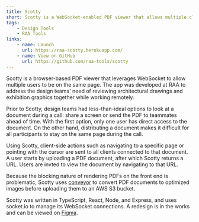 ```yaml
---
title: Scotty
short: Scotty is a WebSocket-enabled PDF viewer that allows multiple clients to look at and browse through a document together in real time. The app is designed to be a minimal viewer and a quick way for design teams to share internal documents.
tags: 
    - Design Tools
    - RAA Tools
links: 
    - name: Launch
      url: https://raa-scotty.herokuapp.com/
    - name: View on GitHub
      url: https://github.com/raa-tools/scotty
---
```


Scotty is a browser-based PDF viewer that leverages WebSocket to allow multiple users to be on the same page. The app was developed at RAA to address the design teams' need of reviewing architectural drawings and exhibition graphics together while working remotely.

Prior to Scotty, design teams had less-than-ideal options to look at a document during a call: share a screen or send the PDF to teammates ahead of time. With the first option, only one user has direct access to the document. On the other hand, distributing a document makes it difficult for all participants to stay on the same page during the call.

Using Scotty, client-side actions such as navigating to a specific page or pointing with the cursor are sent to all clients connected to that document. A user starts by uploading a PDF document, after which Scotty returns a URL. Users are invted to view the document by navigating to that URL.

Because the blocking nature of rendering PDFs on the front end is problematic, Scotty uses [conveyor](https://github.com/raa-tools/conveyor/) to convert PDF documents to optimized images before uploading them to an AWS S3 bucket.

Scotty was written in TypeScript, React, Node, and Express, and uses socket.io to manage its WebSocket connections. A redesign is in the works and can be viewed on [Figma](https://www.figma.com/file/nB8XWWZCOI7kFJGivVbsWh/scotty?node-id=0%3A1).
